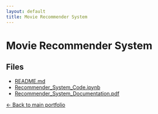 ```yaml
---
layout: default
title: Movie Recommender System
---
```


# Movie Recommender System

## Files

- [README.md](./README.md)
- [Recommender_System_Code.ipynb](./Recommender_System_Code.ipynb)
- [Recommender_System_Documentation.pdf](./Recommender_System_Documentation.pdf)

[← Back to main portfolio](../index.md)
